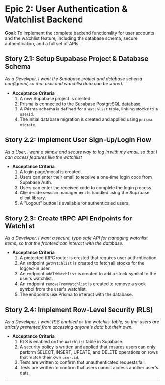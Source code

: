 # Epic 2: User Authentication & Watchlist Backend

**Goal**: To implement the complete backend functionality for user accounts and the watchlist feature, including the database schema, secure authentication, and a full set of APIs.

## Story 2.1: Setup Supabase Project & Database Schema
*As a Developer, I want the Supabase project and database schema configured, so that user and watchlist data can be stored.*
* **Acceptance Criteria**:
    1.  A new Supabase project is created.
    2.  Prisma is connected to the Supabase PostgreSQL database.
    3.  A Prisma schema is defined for a `Watchlist` table, linking stocks to a `userId`.
    4.  The initial database migration is created and applied using `prisma migrate`.

## Story 2.2: Implement User Sign-Up/Login Flow
*As a User, I want a simple and secure way to log in with my email, so that I can access features like the watchlist.*
* **Acceptance Criteria**:
    1.  A login page/modal is created.
    2.  Users can enter their email to receive a one-time login code from Supabase Auth.
    3.  Users can enter the received code to complete the login process.
    4.  Client-side session management is handled using the Supabase client library.
    5.  A "Logout" button is available for authenticated users.

## Story 2.3: Create tRPC API Endpoints for Watchlist
*As a Developer, I want a secure, type-safe API for managing watchlist items, so that the frontend can interact with the database.*
* **Acceptance Criteria**:
    1.  A protected tRPC router is created that requires user authentication.
    2.  An endpoint `getWatchlist` is created to fetch all stocks for the logged-in user.
    3.  An endpoint `addToWatchlist` is created to add a stock symbol to the user's watchlist.
    4.  An endpoint `removeFromWatchlist` is created to remove a stock symbol from the user's watchlist.
    5.  The endpoints use Prisma to interact with the database.

## Story 2.4: Implement Row-Level Security (RLS)
*As a Developer, I want RLS enabled on the watchlist table, so that users are strictly prevented from accessing anyone's data but their own.*
* **Acceptance Criteria**:
    1.  RLS is enabled on the `Watchlist` table in Supabase.
    2.  A security policy is written and applied that ensures users can only perform SELECT, INSERT, UPDATE, and DELETE operations on rows that match their own `user.id`.
    3.  Tests are written to confirm that unauthenticated requests fail.
    4.  Tests are written to confirm that users cannot access another user's data.

---
